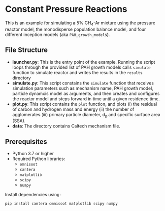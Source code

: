 # Constant Pressure Reactions

This is an example for simulating a 5% CH<sub>4</sub>-Ar mixture using the pressure reactor model, the monodisperse population balance model, and four different inception models (aka `PAH_growth_model`s).

## File Structure

- **launcher.py**: This is the entry point of the example. Running the script loops through the provided list of PAH growth models calls `simulate` function to simulate reactor and writes the results in the `results` directory
- **simulate.py**: This script constains the `simulate` function that receives simulation parameters such as mechanism name, PAH growth model, particle dynamcis model as arguments, and then creates and configures the reactor model and steps forward in time until a given residence time.
- **plot.py**: This script contains the `plot` function, and plots (i) the residual of carbon and hydrogen mass and energy (ii) the number of agglomerates (iii) primary particle diameter, d<sub>p</sub> and specific surface area (SSA).
- **data**: The directory contains Caltech mechanism file.

## Prerequisites

- Python 3.7 or higher
- Required Python libraries:
    - `omnisoot`
    -  `cantera`
    - `matplotlib`
    - `scipy`
    - `numpy`

Install dependencies using:
```bash
pip install cantera omnisoot matplotlib scipy numpy
```